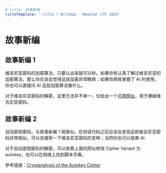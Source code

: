 ```yaml
---
# title: 故事新编
titleTemplate: ':title | WriteUp - NewStar CTF 2024'
---
```

<script setup>
import Container from '@/components/docs/Container.vue'
</script>

# 故事新编

## 故事新编 1

维吉尼亚密码的加密算法，只要认出来就可以秒。如果你有认真了解过维吉尼亚的加密算法，那么你应该会觉得这段加密非常眼熟；如果你熟练掌握了 AI 的使用，你也可以直接问 AI 这段加密算法像什么。

对于维吉尼亚密码的解密，这里方法并不单一，仅给出一个[可用网址](https://www.guballa.de/vigenere-solver)，用于爆破维吉尼亚密码。

## 故事新编 2

自动密钥密码，与故事新编 1 相类似。在阅读代码之后应该会发现这和维吉尼亚密码非常相似，可以去搜索一下维吉尼亚密码的变种；当然你也可以依靠 AI.

对于自动密钥密码的解密，可以依靠上面的网址修改 Cipher Variant 为 autokey，也可以在网络上找到脚本手撕。

<Container type='info'>

参考链接：[Cryptanalysis of the Autokey Cipher](http://www.practicalcryptography.com/cryptanalysis/stochastic-searching/cryptanalysis-autokey-cipher/)
</Container>
